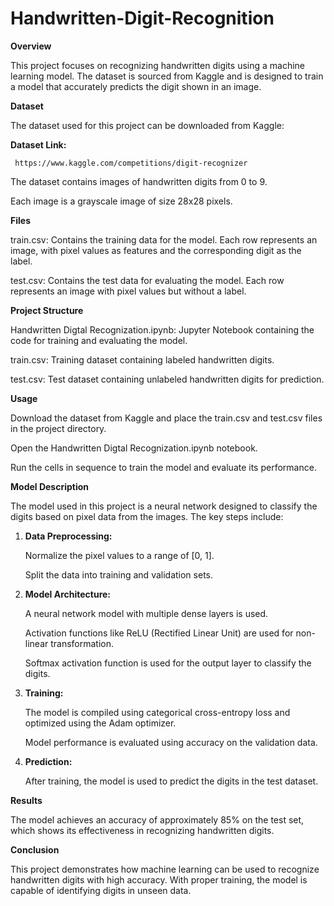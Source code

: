 # Handwritten-Digit-Recognition 

**Overview**


This project focuses on recognizing handwritten digits using a machine learning model. The dataset is sourced from Kaggle and is designed to train a model that accurately predicts the digit shown in an image.

**Dataset**


The dataset used for this project can be downloaded from Kaggle:


**Dataset Link:**


     https://www.kaggle.com/competitions/digit-recognizer


The dataset contains images of handwritten digits from 0 to 9.


Each image is a grayscale image of size 28x28 pixels.

**Files**


train.csv: Contains the training data for the model. Each row represents an image, with pixel values as features and the corresponding digit as the label.


test.csv: Contains the test data for evaluating the model. Each row represents an image with pixel values but without a label.



**Project Structure**


Handwritten Digtal Recognization.ipynb: Jupyter Notebook containing the code for training and evaluating the model.


train.csv: Training dataset containing labeled handwritten digits.


test.csv: Test dataset containing unlabeled handwritten digits for prediction.

**Usage**

Download the dataset from Kaggle and place the train.csv and test.csv files in the project directory.


Open the Handwritten Digtal Recognization.ipynb notebook.


Run the cells in sequence to train the model and evaluate its performance.

**Model Description**


The model used in this project is a neural network designed to classify the digits based on pixel data from the images. The key steps include:


1. **Data Preprocessing:**
 
  
    Normalize the pixel values to a range of [0, 1].
  
  
    Split the data into training and validation sets.

2. **Model Architecture:**
 
  
   A neural network model with multiple dense layers is used.
  
  
    Activation functions like ReLU (Rectified Linear Unit) are used for non-linear transformation.
  
  
   Softmax activation function is used for the output layer to classify the digits.

3. **Training:**


   The model is compiled using categorical cross-entropy loss and optimized using the Adam optimizer.
  
  
   Model performance is evaluated using accuracy on the validation data.

4. **Prediction:**

     After training, the model is used to predict the digits in the test dataset.

**Results**


  The model achieves an accuracy of approximately  85% on the test set, which shows its effectiveness in recognizing handwritten digits.

**Conclusion**


  This project demonstrates how machine learning can be used to recognize handwritten digits with high accuracy. With proper training, the model is capable of identifying digits in unseen data.


